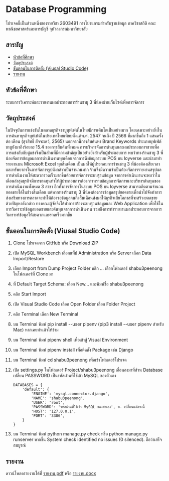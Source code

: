 # Database Programming

โปรเจคนี้เป็นส่วนหนึ่งของรายวิชา 2603491 การโปรแกรมสำหรับฐานข้อมูล ภาควิชาสถิติ คณะพาณิชยศาสตร์และการบัญชี จุฬาลงกรณ์มหาวิทยาลัย

## สารบัญ

- [หัวข้อที่ศึกษา](หัวข้อที่ศึกษา)
- [วัตถุประสงค์](วัตถุประสงค์)
- [ขั้นตอนในการติดตั้ง (Viusal Studio Code)](ขั้นตอนในการติดตั้ง%20%(Viusal%20%Studio%20%Code))
- [รายงาน](รายงาน)

## หัวข้อที่ศึกษา

ระบบการวิเคราะห์และรายงานผลประกอบการร้านชาบู 3 พี่น้องผ่านเว็บไซต์เพื่อการจัดการ

## วัตถุประสงค์

ในปัจจุบันการแข่งขันในตลาดธุรกิจชาบูบุฟเฟต์ในไทยมีการเติบโตเป็นอย่างมาก โดยเฉพาะอย่างยิ่งในการค้นหาธุรกิจบุฟเฟ่ต์ในประเทศไทยเทียบตั้งแต่พ.ศ. 2547 จนถึง ปี 2566 ที่มากขึ้นถึง 1 แสนครั้ง ต่อ เดือน (สุรสิทธิ์ สัจจะเดว์, 2565) นอกจากนี้การสืบค้นหา Brand Keywords ประเภทบุฟเฟ่ต์ชาบูยังมาถึงร้อยละ 15.4 ของการสืบค้นทั้งหมด การบริหารจัดการต้นทุนและผลประกอบการขายเพื่อการแข่งกับกับคู่แข่งจึงเป็นส่วนที่มีความสำคัญเป็นอย่างยิ่งสำหรับผู้ประกอบการ พบว่าทางร้านชาบู 3 พี่น้องจัดการข้อมูลผลการดำเนินงานทุกเดือนจากการดึงข้อมูลระบบ POS บน loyverse และนำมาทำรายงานบน Microsoft Excel ทุกสิ้นเดือน เป็นผลให้ผู้ประกอบการร้านชาบู 3 พี่น้องต้องเสียเวลาและทรัพยากรในการจัดการรูปดังกล่าวเป็นจำนวนมาก ร้านจึงมีความจำเป็นต้องจัดการรายงานสรุปผลการดำเนินงานให้สะดวกรวดเร็วมากขึ้นด้วยการจัดการระบบฐานข้อมูล จากการดำเนินงานจะพบว่าในเดือนล่าสุดธุรกิจมีการขาดทุนทำให้ผู้ประกอบการต้องการทราบข้อมูลการจัดการและบริหารต้นทุนของการดำเนินงานทั้งหมด 3 สาขา อีกทั้งการจัดการในระบบ POS บน loyverse สามารถติดตามจำนวนยอดขายได้ในช่วงสิ้นเดือน แต่หากทางร้านชาบู 3 พี่น้องต้องการข้อมูลสรุปยอดขายเพื่อนำไปจัดทำการส่งเสริมทางการตลาดจะทำให้ต้องรอข้อมูลจนถึงสิ้นเดือนส่งผลให้ธุรกิจเสียโอกาสที่จะสร้างยอดขาย ด้วยปัญหาดังกล่าว ทางคณะผู้จัดจึงได้ทำการสร้างระบบฐานข้อมูลและ Web Application เพื่อใช้ในการวิเคราะห์ข้อมูลยอดขายและต้นทุนจากการดำเนินงาน รวมถึงการทำรายงานผลประกอบการจากการวิเคราะห์ข้อมูลให้สะดวกและรวดเร็วมากขึ้น

## ขั้นตอนในการติดตั้ง (Viusal Studio Code)
1. Clone โปรเจคจาก GitHub หรือ Download ZIP
2. เปิด MySQL Workbench เลือกแท็ป Administration หรือ Server เลือก Data Import/Restore
3. เลือก Import from Dump Project Folder คลิก ... เลือกโฟลเดอร์ shabu3peenong ในโฟลเดอร์ที่ Clone มา
4. ที่ Default Target Schema: เลือก New... และพิมพ์ชื่อ shabu3peenong
5. คลิก Start Import
6. เปิด Visual Studio Code เลือก Open Folder เลือก Folder Project
7. คลิก Terminal เลือก New Terminal
8. บน Terminal พิมพ์ pip install --user pipenv (pip3 install --user pipenv สำหรับ Mac) หากเคยทำแล้วให้ข้าม
9. บน Terminal พิมพ์ pipenv shell เพื่อเข้าสู่ Visual Environment
10. บน Terminal พิมพ์ pipenv install เพื่อติดตั้ง Package เช่น Django
11. บน Terminal พิมพ์ cd shabu3peenong เพื่อเข้าโฟลเดอร์โปรเจค
12. เปิด settings.py ในโฟลเดอร์ Project/shabu3peenong เลื่อนลงมาที่ส่วน Database เปลี่ยน PASSWORD เป็นรหัสผ่านที่ใช้เข้า MySQL ของตัวเอง

        DATABASES = {
            'default': {
                'ENGINE': 'mysql.connector.django',
                'NAME': 'shabu3peenong',
                'USER': 'root',
                'PASSWORD': 'รหัสผ่านที่ใช้เข้า MySQL ของตัวเอง', <- เปลี่ยนแค่ตรงนี้
                'HOST': '127.0.0.1',
                'PORT': '3306',
            }
        }

13. บน Terminal พิมพ์ python manage.py check หรือ python manage.py runserver หากขึ้น System check identified no issues (0 silenced). ถือว่าเสร็จสมบูรณ์

## รายงาน

ดาวน์โหลดรายงานได้ที่ [รายงาน.pdf](Reports/รายงาน.pdf) หรือ [รายงาน.docx](Reports/รายงาน.docx)
